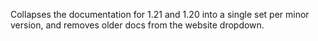 Collapses the documentation for 1.21 and 1.20 into a single set per minor version, and removes older docs from the website dropdown.